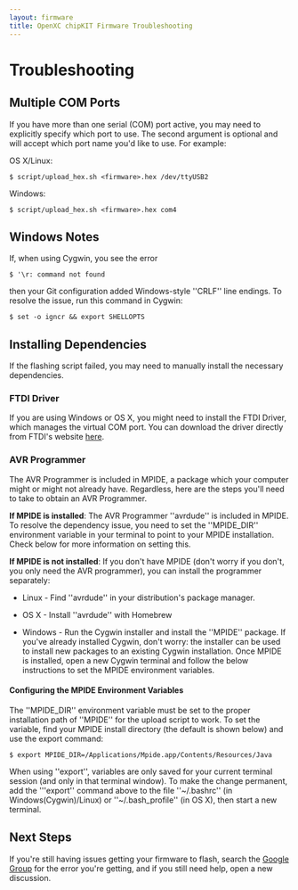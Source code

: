 ```yaml
---
layout: firmware
title: OpenXC chipKIT Firmware Troubleshooting
---
```


<div class="page-header">
    <h1>Troubleshooting</h1>
</div>

## Multiple COM Ports
If you have more than one serial (COM) port active, you may need to explicitly specify which port to use.
The second argument is optional and will accept which port name you'd like to use. For example:

OS X/Linux:

    $ script/upload_hex.sh <firmware>.hex /dev/ttyUSB2
    
Windows:

    $ script/upload_hex.sh <firmware>.hex com4

## Windows Notes

If, when using Cygwin, you see the error

    $ '\r: command not found 
    
then your Git configuration added
Windows-style ''CRLF'' line endings. To resolve the issue, run this command in Cygwin:

    $ set -o igncr && export SHELLOPTS
    
## Installing Dependencies

If the flashing script failed, you may need to manually install the necessary dependencies.

### FTDI Driver

If you are using Windows or OS X, you might need to install the FTDI Driver, which manages the virtual COM port.
You can download the driver directly from FTDI's website [here][FTDI-Driver].


### AVR Programmer

The AVR Programmer is included in MPIDE, a package which your computer might or might not already have. Regardless,
here are the steps you'll need to take to obtain an AVR Programmer.

**If MPIDE is installed**: The AVR Programmer ''avrdude'' is included in MPIDE. To resolve the dependency issue,
you need to set the ''MPIDE_DIR'' environment variable in your terminal to point to your MPIDE installation.
Check below for more information on setting this.

**If MPIDE is not installed**: If you don't have MPIDE (don't worry if you don't, you only need the AVR programmer),
you can install the programmer separately:

* Linux - Find ''avrdude'' in your distribution's package manager.

* OS X - Install ''avrdude'' with Homebrew

* Windows - Run the Cygwin installer and install the ''MPIDE'' package. If you've already installed Cygwin, don't worry:
the installer can be used to install new packages to an existing Cygwin installation. Once MPIDE is installed, open a 
new Cygwin terminal and follow the below instructions to set the MPIDE environment variables. 

#### Configuring the MPIDE Environment Variables

The ''MPIDE_DIR'' environment variable must be set to the proper installation path of ''MPIDE'' for the upload script to work.
To set the variable, find your MPIDE install directory (the default is shown below) and use the export command:

    $ export MPIDE_DIR=/Applications/Mpide.app/Contents/Resources/Java

When using ''export'', variables are only saved for your current terminal session (and only in that terminal window). To make
the change permanent, add the '''export'' command above to the file ''~/.bashrc'' (in Windows(Cygwin)/Linux) or ''~/.bash_profile''
(in OS X), then start a new terminal.

<div class="page-header">
<h2>Next Steps</h2>
</div>

If you're still having issues getting your firmware to flash, search the [Google Group][gg] for the error you're getting,
and if you still need help, open a new discussion.

[gg]: http://groups.google.com/group/openxc

[FTDI-Driver]: http://www.ftdichip.com/Drivers/VCP.htm